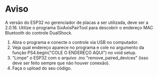 # Aviso
A versão do ESP32 no gerenciador de placas a ser utilizada, deve ser a 2.0.16.
Utilize o programa SixAxisPairTool para descobrir o endereço MAC Bluetooth do controle DualShock.
1. Abra o programa e conecte o controle via USB no computador.
2. Veja qual endereço aparece no programa e cole no argumento da função PS4.begin("COLE O ENDEREÇO AQUI") no void setup.
3. "Limpe" o ESP32 com o arquivo .ino "remove_paired_devices" (isso deve ser feito sempre que não houver conexão).
4. Faça o upload do seu código.
